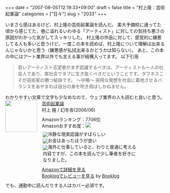 +++
date = "2007-08-05T12:19:33+09:00"
draft = false
title = "村上隆：芸術起業論"
categories = ["日々"]
slug = "2033"
+++

いまさら感はあるけど、村上隆の芸術起業論を読んだ。
美大予備校に通ってた頃から感じてた、巷に溢れるいわゆる「アーティスト」に対しての気持ち悪さの原因がわかった気がしてスッキリした。
村上隆の作品に対して、感覚的に嫌悪してる人も多いと思うけど、一度この本を読めば、村上隆について理解は出来るんじゃないかと思う（嫌悪感が払拭出来るかどうかは知らない）。
あと、この本の中にはアート業界以外でも言える事が結構入ってます。
以下引用
<blockquote>
若いアーティスト志望者がまず認識するべきは、アーティストも一人の社会人であり、実社会でタフに生き抜くべきだということです。タフネスこそが芸術家の勝つ秘訣です。
～中略～
突飛な発想を社会に着地させるバランスをあやまれば自分の身を吹き飛ばしかねません。
</blockquote>
わかりやすい文章で文字も少なめなので、ウェブ業界の人も読むと良いと思う。
<div class="booklog-all" style="margin-bottom:10px;"><div class="booklog-img" style="float:left; margin-right:15px;"><a href="http://www.amazon.co.jp/gp/product/4344011783%3ftag=ieiriblog-22%26link_code=xm2%26camp=2025" target="_blank"><img src="http://ec1.images-amazon.com/images/I/2118KQ8XN4L.jpg"  class="booklog-imgsrc" style="border:0px; width:100px"></a><br></div><div class="booklog-data" style="float:left; width:300px;"><div class="booklog-title"><a href="http://www.amazon.co.jp/gp/product/4344011783%3ftag=ieiriblog-22%26link_code=xm2%26camp=2025" target="_blank">芸術起業論</a></div><div class="booklog-pub">村上 隆 / 幻冬舎(2006/06)</div><div class="booklog-info" style="margin-top:10px;">Amazonランキング：7706位<br>Amazonおすすめ度：<img src="http://booklog.jp/img/4.gif"><br><div class="booklog-review" style="margin-top:6px; padding-left:3px;"><img src="http://booklog.jp/img/4.gif" align="absmiddle">冷静な現実認識がすばらしい<br><img src="http://booklog.jp/img/5.gif" align="absmiddle">お金はあったほうが良い<br><img src="http://booklog.jp/img/4.gif" align="absmiddle">海外と仕事していると、わりと普通に考える内容ですが、この本を読んで少し筆者を好きになりました。<br></div></div><div class="booklog-link" style="margin-top:10px;"><a href="http://www.amazon.co.jp/gp/product/4344011783%3ftag=ieiriblog-22%26link_code=xm2%26camp=2025" target="_blank">Amazonで詳細を見る</a><br><a href="http://booklog.jp/asin/4344011783" target="_blank">Booklogでレビューを見る</a> by <a href="http://booklog.jp" target="_blank">Booklog</a><br></div></div><br style="clear:left"></div>
でも、通勤中に読んだりする人はカバー必須です。

